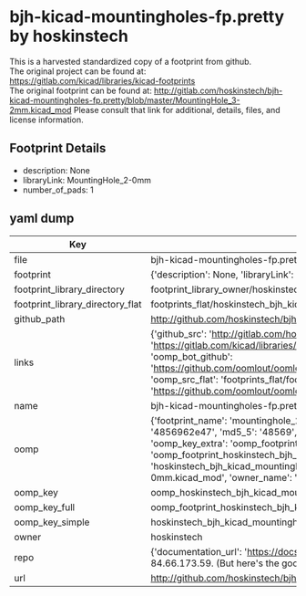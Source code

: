 # bjh-kicad-mountingholes-fp.pretty by hoskinstech  
This is a harvested standardized copy of a footprint from github.  
The original project can be found at:  
https://gitlab.com/kicad/libraries/kicad-footprints  
The original footprint can be found at:
http://gitlab.com/hoskinstech/bjh-kicad-mountingholes-fp.pretty/blob/master/MountingHole_3-2mm.kicad_mod
Please consult that link for additional, details, files, and license information.  
## Footprint Details
* description: None  
* libraryLink: MountingHole_2-0mm  
* number_of_pads: 1  
## yaml dump  
| Key | Value |  
| --- | --- |  
| file | bjh-kicad-mountingholes-fp.pretty/MountingHole_2-0mm.kicad_mod |  
| footprint | {'description': None, 'libraryLink': 'MountingHole_2-0mm', 'number_of_pads': 1} |  
| footprint_library_directory | footprint_library_owner/hoskinstech_bjh-kicad-mountingholes-fp.pretty |  
| footprint_library_directory_flat | footprints_flat/hoskinstech_bjh_kicad_mountingholes_fp_mountinghole_2_0mm/working |  
| github_path | http://github.com/hoskinstech/bjh-kicad-mountingholes-fp.pretty/blob/master/MountingHole_2-0mm.kicad_mod |  
| links | {'github_src': 'http://gitlab.com/hoskinstech/bjh-kicad-mountingholes-fp.pretty/blob/master/MountingHole_3-2mm.kicad_mod', 'github_src_repo': 'https://gitlab.com/kicad/libraries/kicad-footprints', 'oomp_bot': 'footprints/hoskinstech_bjh_kicad_mountingholes_fp_mountinghole_2_0mm/working', 'oomp_bot_github': 'https://github.com/oomlout/oomlout_oomp_footprint_bot/tree/main/footprints/hoskinstech_bjh_kicad_mountingholes_fp_mountinghole_2_0mm/working', 'oomp_src_flat': 'footprints_flat/footprints_flat/hoskinstech_bjh_kicad_mountingholes_fp_mountinghole_2_0mm/working', 'oomp_src_flat_github': 'https://github.com/oomlout/oomlout_oomp_footprint_src/tree/main/footprints_flat/hoskinstech_bjh_kicad_mountingholes_fp_mountinghole_2_0mm/working'} |  
| name | bjh-kicad-mountingholes-fp.pretty |  
| oomp | {'footprint_name': 'mountinghole_2_0mm', 'library_name': 'bjh_kicad_mountingholes_fp', 'md5': '4856962e47b62be0a6634c9308e427f3', 'md5_10': '4856962e47', 'md5_5': '48569', 'md5_6': '485696', 'oomp_key': 'oomp_hoskinstech_bjh_kicad_mountingholes_fp_mountinghole_2_0mm', 'oomp_key_extra': 'oomp_footprint_hoskinstech_bjh_kicad_mountingholes_fp_mountinghole_2_0mm', 'oomp_key_full': 'oomp_footprint_hoskinstech_bjh_kicad_mountingholes_fp_mountinghole_2_0mm_485696', 'oomp_key_simple': 'hoskinstech_bjh_kicad_mountingholes_fp_mountinghole_2_0mm', 'original_filename': 'bjh-kicad-mountingholes-fp.pretty/MountingHole_2-0mm.kicad_mod', 'owner_name': 'hoskinstech'} |  
| oomp_key | oomp_hoskinstech_bjh_kicad_mountingholes_fp_mountinghole_2_0mm |  
| oomp_key_full | oomp_footprint_hoskinstech_bjh_kicad_mountingholes_fp_mountinghole_2_0mm |  
| oomp_key_simple | hoskinstech_bjh_kicad_mountingholes_fp_mountinghole_2_0mm |  
| owner | hoskinstech |  
| repo | {'documentation_url': 'https://docs.github.com/rest/overview/resources-in-the-rest-api#rate-limiting', 'message': "API rate limit exceeded for 84.66.173.59. (But here's the good news: Authenticated requests get a higher rate limit. Check out the documentation for more details.)"} |  
| url | http://github.com/hoskinstech/bjh-kicad-mountingholes-fp.pretty |  

